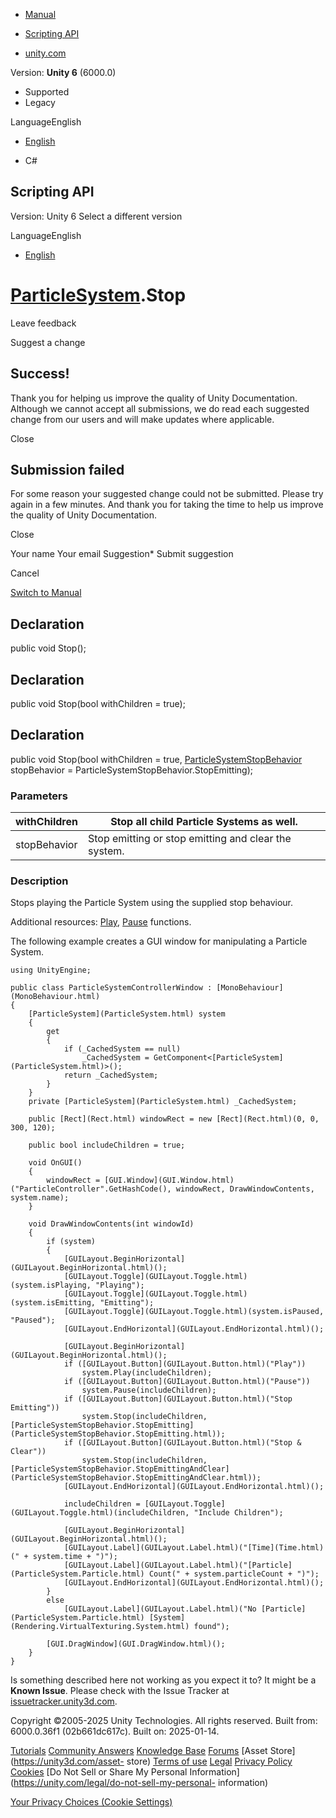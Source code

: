 [ ]()

  * [Manual](../Manual/index.html)
  * [Scripting API](../ScriptReference/index.html)

  * [unity.com](https://unity.com/)

Version: **Unity 6** (6000.0)

  * Supported
  * Legacy

LanguageEnglish

  * [English]()

  * C#

[ ](https://docs.unity3d.com)

## Scripting API

Version: Unity 6 Select a different version

LanguageEnglish

  * [English]()

#  [ParticleSystem](ParticleSystem.html).Stop

Leave feedback

Suggest a change

## Success!

Thank you for helping us improve the quality of Unity Documentation. Although
we cannot accept all submissions, we do read each suggested change from our
users and will make updates where applicable.

Close

## Submission failed

For some reason your suggested change could not be submitted. Please <a>try
again</a> in a few minutes. And thank you for taking the time to help us
improve the quality of Unity Documentation.

Close

Your name Your email Suggestion* Submit suggestion

Cancel

[Switch to Manual](../Manual/class-ParticleSystem.html "Go to ParticleSystem
Component in the Manual")

## Declaration

public void Stop();

## Declaration

public void Stop(bool withChildren = true);

## Declaration

public void Stop(bool withChildren = true,
[ParticleSystemStopBehavior](ParticleSystemStopBehavior.html) stopBehavior =
ParticleSystemStopBehavior.StopEmitting);

### Parameters

withChildren | Stop all child Particle Systems as well.  
---|---  
stopBehavior | Stop emitting or stop emitting and clear the system.  
  
### Description

Stops playing the Particle System using the supplied stop behaviour.

Additional resources: [Play](ParticleSystem.Play.html),
[Pause](ParticleSystem.Pause.html) functions.  
  
The following example creates a GUI window for manipulating a Particle System.

    
    
    using UnityEngine;  
      
    public class ParticleSystemControllerWindow : [MonoBehaviour](MonoBehaviour.html)
    {
        [ParticleSystem](ParticleSystem.html) system
        {
            get
            {
                if (_CachedSystem == null)
                    _CachedSystem = GetComponent<[ParticleSystem](ParticleSystem.html)>();
                return _CachedSystem;
            }
        }
        private [ParticleSystem](ParticleSystem.html) _CachedSystem;  
      
        public [Rect](Rect.html) windowRect = new [Rect](Rect.html)(0, 0, 300, 120);  
      
        public bool includeChildren = true;  
      
        void OnGUI()
        {
            windowRect = [GUI.Window](GUI.Window.html)("ParticleController".GetHashCode(), windowRect, DrawWindowContents, system.name);
        }  
      
        void DrawWindowContents(int windowId)
        {
            if (system)
            {
                [GUILayout.BeginHorizontal](GUILayout.BeginHorizontal.html)();
                [GUILayout.Toggle](GUILayout.Toggle.html)(system.isPlaying, "Playing");
                [GUILayout.Toggle](GUILayout.Toggle.html)(system.isEmitting, "Emitting");
                [GUILayout.Toggle](GUILayout.Toggle.html)(system.isPaused, "Paused");
                [GUILayout.EndHorizontal](GUILayout.EndHorizontal.html)();  
      
                [GUILayout.BeginHorizontal](GUILayout.BeginHorizontal.html)();
                if ([GUILayout.Button](GUILayout.Button.html)("Play"))
                    system.Play(includeChildren);
                if ([GUILayout.Button](GUILayout.Button.html)("Pause"))
                    system.Pause(includeChildren);
                if ([GUILayout.Button](GUILayout.Button.html)("Stop Emitting"))
                    system.Stop(includeChildren, [ParticleSystemStopBehavior.StopEmitting](ParticleSystemStopBehavior.StopEmitting.html));
                if ([GUILayout.Button](GUILayout.Button.html)("Stop & Clear"))
                    system.Stop(includeChildren, [ParticleSystemStopBehavior.StopEmittingAndClear](ParticleSystemStopBehavior.StopEmittingAndClear.html));
                [GUILayout.EndHorizontal](GUILayout.EndHorizontal.html)();  
      
                includeChildren = [GUILayout.Toggle](GUILayout.Toggle.html)(includeChildren, "Include Children");  
      
                [GUILayout.BeginHorizontal](GUILayout.BeginHorizontal.html)();
                [GUILayout.Label](GUILayout.Label.html)("[Time](Time.html)(" + system.time + ")");
                [GUILayout.Label](GUILayout.Label.html)("[Particle](ParticleSystem.Particle.html) Count(" + system.particleCount + ")");
                [GUILayout.EndHorizontal](GUILayout.EndHorizontal.html)();
            }
            else
                [GUILayout.Label](GUILayout.Label.html)("No [Particle](ParticleSystem.Particle.html) [System](Rendering.VirtualTexturing.System.html) found");  
      
            [GUI.DragWindow](GUI.DragWindow.html)();
        }
    }
    

Is something described here not working as you expect it to? It might be a
**Known Issue**. Please check with the Issue Tracker at
[issuetracker.unity3d.com](https://issuetracker.unity3d.com).

Copyright ©2005-2025 Unity Technologies. All rights reserved. Built from:
6000.0.36f1 (02b661dc617c). Built on: 2025-01-14.

[Tutorials](https://unity3d.com/learn) [Community
Answers](https://answers.unity3d.com) [Knowledge
Base](https://support.unity3d.com/hc/en-us)
[Forums](https://forum.unity3d.com) [Asset Store](https://unity3d.com/asset-
store) [Terms of use](https://docs.unity3d.com/Manual/TermsOfUse.html)
[Legal](https://unity.com/legal) [Privacy
Policy](https://unity.com/legal/privacy-policy)
[Cookies](https://unity.com/legal/cookie-policy) [Do Not Sell or Share My
Personal Information](https://unity.com/legal/do-not-sell-my-personal-
information)

[Your Privacy Choices (Cookie Settings)](javascript:void\(0\);)

